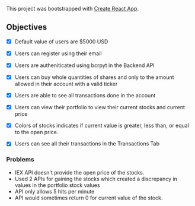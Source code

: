 This project was bootstrapped with [Create React App](https://github.com/facebook/create-react-app).

## Objectives

- [X] Default value of users are $5000 USD
- [X] Users can register using their email
- [X] Users are autheniticated using bcrpyt in the Backend API
- [X] Users can buy whole quantities of shares and only to the amount allowed in their account with a valid ticker
- [X] Users are able to see all transactions done in the account
- [X] Users can view their portfolio to view their current stocks and current price
- [X] Colors of stocks indicates if current value is greater, less than, or equal to the open price.
- [X] Users can see all their transactions in the Transactions Tab


### Problems
- IEX API doesn't provide the open price of the stocks.
- Used 2 APIs for gaining the stocks which created a discrepancy in values in the portfolio stock values
- API only allows 5 hits per minute 
- API would sometimes return 0 for current value of the stock.
